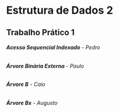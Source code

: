 # Estrutura de Dados 2
## Trabalho Prático 1
###### **Acesso Sequencial Indexado** - Pedro
###### **Árvore Binária Externa** - Paulo
###### **Árvore B** - Caio
###### **Árvore Bx** - Augusto
